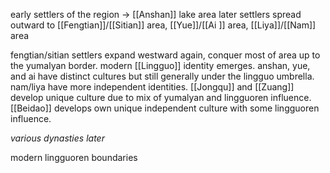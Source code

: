 early settlers of the region -> [[Anshan]] lake area
later settlers spread outward to [[Fengtian]]/[[Sitian]] area, [[Yue]]/[[Ai ]] area, [[Liya]]/[[Nam]] area

fengtian/sitian settlers expand westward again, conquer most of area up to the yumalyan border. modern [[Lingguo]] identity emerges. anshan, yue, and ai have distinct cultures but still generally under the lingguo umbrella. nam/liya have more independent identities. [[Jongqu]] and [[Zuang]] develop unique culture due to mix of yumalyan and lingguoren influence. [[Beidao]] develops own unique independent culture with some lingguoren influence.

*various dynasties later*

modern lingguoren boundaries